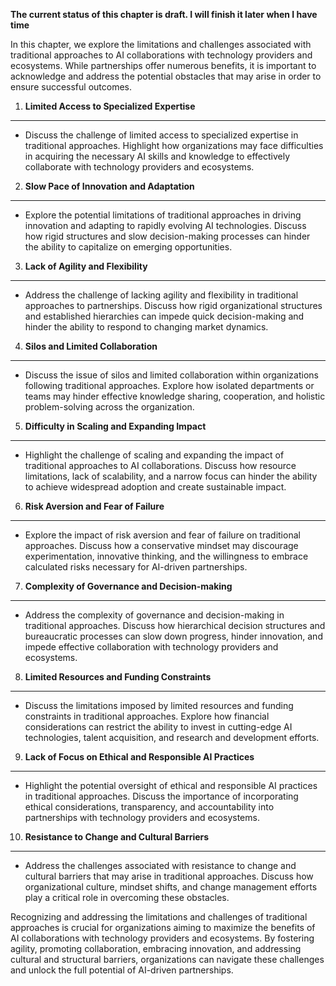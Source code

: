 **The current status of this chapter is draft. I will finish it later when I have time**

In this chapter, we explore the limitations and challenges associated with traditional approaches to AI collaborations with technology providers and ecosystems. While partnerships offer numerous benefits, it is important to acknowledge and address the potential obstacles that may arise in order to ensure successful outcomes.

1. **Limited Access to Specialized Expertise**
----------------------------------------------

* Discuss the challenge of limited access to specialized expertise in traditional approaches. Highlight how organizations may face difficulties in acquiring the necessary AI skills and knowledge to effectively collaborate with technology providers and ecosystems.

2. **Slow Pace of Innovation and Adaptation**
---------------------------------------------

* Explore the potential limitations of traditional approaches in driving innovation and adapting to rapidly evolving AI technologies. Discuss how rigid structures and slow decision-making processes can hinder the ability to capitalize on emerging opportunities.

3. **Lack of Agility and Flexibility**
--------------------------------------

* Address the challenge of lacking agility and flexibility in traditional approaches to partnerships. Discuss how rigid organizational structures and established hierarchies can impede quick decision-making and hinder the ability to respond to changing market dynamics.

4. **Silos and Limited Collaboration**
--------------------------------------

* Discuss the issue of silos and limited collaboration within organizations following traditional approaches. Explore how isolated departments or teams may hinder effective knowledge sharing, cooperation, and holistic problem-solving across the organization.

5. **Difficulty in Scaling and Expanding Impact**
-------------------------------------------------

* Highlight the challenge of scaling and expanding the impact of traditional approaches to AI collaborations. Discuss how resource limitations, lack of scalability, and a narrow focus can hinder the ability to achieve widespread adoption and create sustainable impact.

6. **Risk Aversion and Fear of Failure**
----------------------------------------

* Explore the impact of risk aversion and fear of failure on traditional approaches. Discuss how a conservative mindset may discourage experimentation, innovative thinking, and the willingness to embrace calculated risks necessary for AI-driven partnerships.

7. **Complexity of Governance and Decision-making**
---------------------------------------------------

* Address the complexity of governance and decision-making in traditional approaches. Discuss how hierarchical decision structures and bureaucratic processes can slow down progress, hinder innovation, and impede effective collaboration with technology providers and ecosystems.

8. **Limited Resources and Funding Constraints**
------------------------------------------------

* Discuss the limitations imposed by limited resources and funding constraints in traditional approaches. Explore how financial considerations can restrict the ability to invest in cutting-edge AI technologies, talent acquisition, and research and development efforts.

9. **Lack of Focus on Ethical and Responsible AI Practices**
------------------------------------------------------------

* Highlight the potential oversight of ethical and responsible AI practices in traditional approaches. Discuss the importance of incorporating ethical considerations, transparency, and accountability into partnerships with technology providers and ecosystems.

10. **Resistance to Change and Cultural Barriers**
--------------------------------------------------

* Address the challenges associated with resistance to change and cultural barriers that may arise in traditional approaches. Discuss how organizational culture, mindset shifts, and change management efforts play a critical role in overcoming these obstacles.

Recognizing and addressing the limitations and challenges of traditional approaches is crucial for organizations aiming to maximize the benefits of AI collaborations with technology providers and ecosystems. By fostering agility, promoting collaboration, embracing innovation, and addressing cultural and structural barriers, organizations can navigate these challenges and unlock the full potential of AI-driven partnerships.
